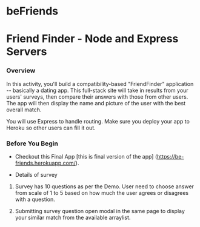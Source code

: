 # beFriends
# Friend Finder - Node and Express Servers

### Overview

In this activity, you'll build a compatibility-based "FriendFinder" application -- basically a dating app. This full-stack site will take in results from your users' surveys, then compare their answers with those from other users. The app will then display the name and picture of the user with the best overall match.

You will use Express to handle routing. Make sure you deploy your app to Heroku so other users can fill it out.


### Before You Begin


* Checkout this Final App [this is final version of the app] (https://be-friends.herokuapp.com/). 


* Details of survey

1. Survey has 10 questions as per the Demo. User need to choose answer from scale of 1 to 5 based on how much the user agrees or disagrees with a question.

2. Submitting survey question open modal in the same page to display your similar match from the available arraylist.